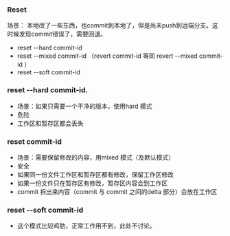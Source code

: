 ### Reset
场景： 本地改了一些东西，也commit到本地了，但是尚未push到远端分支。这时候发现commit错误了，需要回退。
* reset --hard commit-id
* reset --mixed commit-id  （revert commit-id 等同 revert --mixed commit-id ） 
* reset --soft commit-id
### reset --hard commit-id.
- 场景：如果只需要一个干净的版本，使用hard 模式   
- 危险
- 工作区和暂存区都会丢失
### reset commit-id
- 场景：需要保留修改的内容，用mixed 模式（及默认模式）
- 安全
- 如果同一份文件工作区和暂存区都有修改，保留工作区修改
- 如果一份文件只在暂存区有修改，暂存区内容会到工作区
- commit 拆出来内容（commit 与 commit 之间的delta 部分）会放在工作区
### reset --soft commit-id
- 这个模式比较鸡肋，正常工作用不到，此处不讨论。
